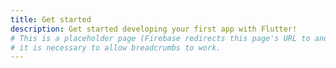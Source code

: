 ```yaml
---
title: Get started
description: Get started developing your first app with Flutter!
# This is a placeholder page (Firebase redirects this page's URL to another);
# it is necessary to allow breadcrumbs to work.
---
```

